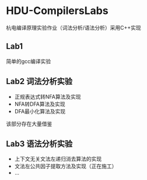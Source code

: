 # HDU-CompilersLabs
杭电编译原理实验作业（词法分析/语法分析）采用C++实现

## Lab1

简单的gcc编译实验

## Lab2 词法分析实验
  
- 正规表达式转NFA算法及实现
- NFA转DFA算法及实现
- DFA最小化算法及实现

该部分存在大量借鉴

## Lab3 语法分析实验
- 上下文无关文法左递归消去算法的实现
- 文法左公共因子提取方法及实现（正在施工）
- ...
